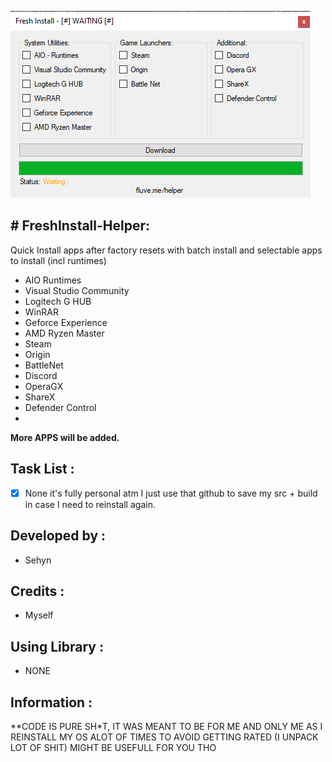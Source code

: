![](/Images/FormPicture.png)




## # FreshInstall-Helper:
Quick Install apps after factory resets with batch install and selectable apps to install (incl runtimes)
* AIO Runtimes
* Visual Studio Community
* Logitech G HUB
* WinRAR
* Geforce Experience
* AMD Ryzen Master
* Steam
* Origin
* BattleNet
* Discord
* OperaGX
* ShareX
* Defender Control
* 
**More APPS will be added.**

## Task List :

- [x] None it's fully personal atm I just use that github to save my src + build in case I need to reinstall again.






## Developed by :
* Sehyn

## Credits : 
* Myself

## Using Library :
* NONE

## Information :
**CODE IS PURE SH*T, IT WAS MEANT TO BE FOR ME AND ONLY ME AS I REINSTALL MY OS ALOT OF TIMES TO AVOID GETTING RATED (I UNPACK LOT OF SHIT) 
MIGHT BE USEFULL FOR YOU THO

